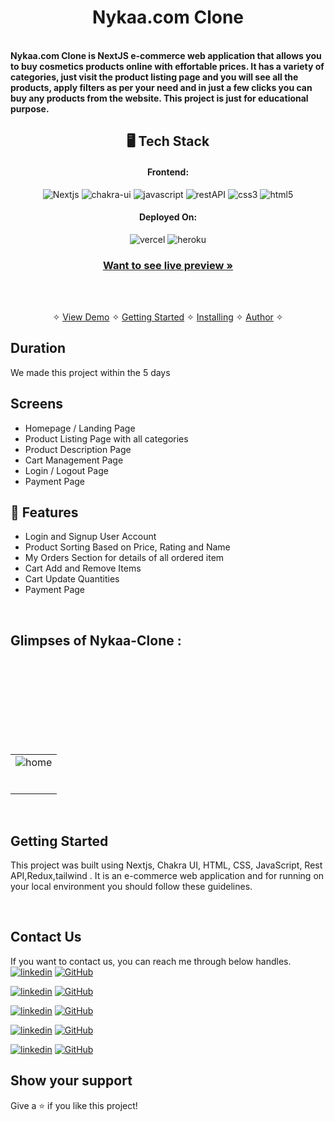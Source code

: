 
<h1 align="center">Nykaa.com Clone</h1>
<br />
<strong>Nykaa.com Clone is NextJS e-commerce web application that allows you to buy cosmetics products online with effortable prices. It has a variety of categories, just visit the product listing page and you will see all the products, apply filters as per your need and in just a few clicks you can buy any products from the website. This project is just for educational purpose.</strong>

<h2 align="center">🖥️ Tech Stack</h2>


<h4 align="center">Frontend:</h4>

<p align="center">
  <img src="https://img.shields.io/badge/Nextjs-20232A?style=for-the-badge&logo=react&logoColor=61DAFB" alt="Nextjs" />
  <img src="https://img.shields.io/badge/Chakra%20UI-3bc7bd?style=for-the-badge&logo=chakraui&logoColor=white" alt="chakra-ui" />
  <img src="https://img.shields.io/badge/JavaScript-323330?style=for-the-badge&logo=javascript&logoColor=F7DF1E" alt="javascript" />
  <img src="https://img.shields.io/badge/Rest_API-02303A?style=for-the-badge&logo=react-router&logoColor=white" alt="restAPI" />
  <img src="https://img.shields.io/badge/CSS3-1572B6?style=for-the-badge&logo=css3&logoColor=white" alt="css3" />
  <img src="https://img.shields.io/badge/HTML5-E34F26?style=for-the-badge&logo=html5&logoColor=white" alt="html5" />
</p>


<h4 align="center">Deployed On:</h4>

<p align="center">
  <img src="https://img.shields.io/badge/Netlify-00C7B7?style=for-the-badge&logo=netlify&logoColor=white" alt="vercel" />
  <img src="https://img.shields.io/badge/vercel-430098?style=for-the-badge&logo=vercel&logoColor=white" alt="heroku" />
</p>



<h3 align="center"><a href="https://panachebeauty.netlify.app/"><strong>Want to see live preview »</strong></a></h3>
<br />
<p align="center">
  <br />&#10023;
  <a href="#Demo">View Demo</a> &#10023;
  <a href="#Getting-Started">Getting Started</a> &#10023; 
  <a href="#Install">Installing</a> &#10023;
  <a href="#Contact Us">Author</a> &#10023;
</p>



## Duration 
We made this project within the 5 days
<br />

## Screens 
- Homepage / Landing Page
- Product Listing Page with all categories
- Product Description Page
- Cart Management Page
- Login / Logout Page
- Payment Page


## 🚀 Features
- Login and Signup User Account
- Product Sorting Based on Price, Rating and Name
- My Orders Section for details of all ordered item
- Cart Add and Remove Items 
- Cart Update Quantities 
- Payment Page
<br />


## Glimpses of Nykaa-Clone :
<table>
  <tr>
    <td><img src="https://i.ibb.co/CQk0R2T/nykaa.png"  alt="home" /></td>
  </tr>
  <br/>
  <tr>
    <td><img src="https://i.ibb.co/JCPsB54/nykaa2.png"  alt="" /></td>
  </tr>
  <br/>
  <tr>
    <td><img src="https://i.ibb.co/fNTNsNJ/nykaa3.png"  alt="" /></td>
  </tr>
  <br/>
   <tr>
    <td><img src="https://i.ibb.co/JChmGKf/nykaa4.png"   alt="" /></td>
  </tr>
  <br/>
  <tr>
    <td><img src="https://i.ibb.co/ZWjjmL0/nykaa5.png"  alt="" /></td>
  </tr>
  <br/>
   <tr>
    <td><img src="https://i.ibb.co/RPbBcVp/nykaa6.png"   alt="" /></td>
  </tr>
  <br/>
  <br/>
   <tr>
    <td><img src="https://i.ibb.co/WK7FsMF/nykaa7.png"   alt="" /></td>
  </tr>
  <br/>

</table>

<br />



## Getting Started

This project was built using Nextjs, Chakra UI, HTML, CSS, JavaScript, Rest API,Redux,tailwind . It is an e-commerce web application and for running on your local environment you should follow these guidelines.


<br />

## Contact Us

If you want to contact us, you can reach me through below handles. <br />
[![linkedin](https://img.shields.io/badge/Ankit_Chauhan-0077B5?style=for-the-badge&logo=linkedin&logoColor=white)](https://www.linkedin.com/in/ankit-chauhan-8a1b13232/)
[![GitHub](https://img.shields.io/badge/Ankit_Chauhan-0077B5?style=for-the-badge&logo=Github&logoColor=white)](https://github.com/ankitraju123)

[![linkedin](https://img.shields.io/badge/Giri_Reddy-0077B5?style=for-the-badge&logo=linkedin&logoColor=white)](https://www.linkedin.com/in/giri-reddy-geralt/)
[![GitHub](https://img.shields.io/badge/Giri_Reddy-0077B5?style=for-the-badge&logo=Github&logoColor=white)](https://github.com/geraltyen)

[![linkedin](https://img.shields.io/badge/Pujarini_Sahu-0077B5?style=for-the-badge&logo=linkedin&logoColor=white)](https://www.linkedin.com/in/pujarini-sahoo/)
[![GitHub](https://img.shields.io/badge/Pujarini_Sahu-0077B5?style=for-the-badge&logo=Github&logoColor=white)](https://github.com/puja2795)

[![linkedin](https://img.shields.io/badge/varinder-brar-0077B5?style=for-the-badge&logo=linkedin&logoColor=white)](https://www.linkedin.com/in/varinder-brar/)
[![GitHub](https://img.shields.io/badge/varinder-brar-0077B5?style=for-the-badge&logo=Github&logoColor=white)](https://github.com/Brar21)

[![linkedin](https://img.shields.io/badge/Muhammed-Sadique-0077B5?style=for-the-badge&logo=linkedin&logoColor=white)](https://www.linkedin.com/in/muhammed-sadique-064385230/)
[![GitHub](https://img.shields.io/badge/Muhammed-Sadique-0077B5?style=for-the-badge&logo=Github&logoColor=white)](https://github.com/mhdsadique)





## Show your support

Give a ⭐️ if you like this project!



